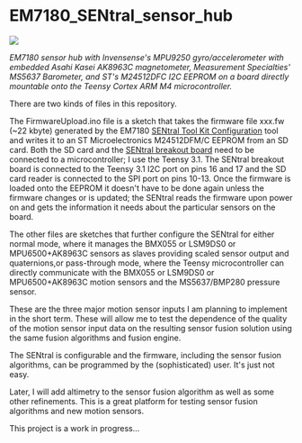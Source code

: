 EM7180_SENtral_sensor_hub
=========================

![](https://cloud.githubusercontent.com/assets/6698410/11551753/019db928-9931-11e5-99bf-5ede3555a8d8.jpg)

*EM7180 sensor hub with Invensense's MPU9250 gyro/accelerometer with embedded Asahi Kasei AK8963C magnetometer, Measurement Specialties' MS5637 Barometer, and ST's M24512DFC I2C EEPROM on a board directly mountable onto the Teensy Cortex ARM M4 microcontroller.*

There are two kinds of files in this repository. 

The FirmwareUpload.ino file is a sketch that takes the firmware file xxx.fw (~22 kbyte) generated by the EM7180 [SENtral Tool Kit Configuration](http://www.emdeveloper.com/?page_id=105) tool and writes it to an ST Microelectronics M24512DFM/C EEPROM from an SD card. Both the SD card and the [SENtral breakout board](https://www.tindie.com/products/onehorse/em7180-sentral-sensor-hub-with-bmx055-motion-sensor/) need to be connected to a microcontroller; I use the Teensy 3.1. The SENtral breakout board is connected to the Teensy 3.1 I2C port on pins 16 and 17 and the SD card reader is connected to the SPI port on pins 10-13. Once the firmware is loaded onto the EEPROM it doesn't have to be done again unless the firmware changes or is updated; the SENtral reads the firmware upon power on and gets the information it needs about the particular sensors on the board.

The other files are sketches that further configure the SENtral for either normal mode, where it manages the BMX055 or LSM9DS0 or MPU6500+AK8963C sensors as slaves providing scaled sensor output and quaternions,or pass-through mode, where the Teensy microcontroller can directly communicate with the BMX055 or LSM9DS0 or MPU6500+AK8963C motion sensors and the MS5637/BMP280 pressure sensor.

These are the three major motion sensor inputs I am planning to implement in the short term. These will allow me to test the dependence of the quality of the motion sensor input data on the resulting sensor fusion solution using the same fusion algorithms and fusion engine.

The SENtral is configurable and the firmware, including the sensor fusion algorithms, can be programmed by the (sophisticated) user. It's just not easy.

Later, I will add altimetry to the sensor fusion algorithm as well as some other refinements. This is a great platform for testing sensor fusion algorithms and  new motion sensors.

This project is a work in progress...
